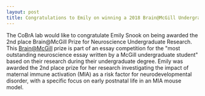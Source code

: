 ```yaml
---
layout: post
title: Congratulations to Emily on winning a 2018 Brain@McGill Undergraduate Prize
---
```


The CoBrA lab would like to congratulate Emily Snook on being awarded the 2nd place Brain@McGill Prize for Neuroscience Undergraduate Research. This [Brain@McGill](https://www.mcgill.ca/brain/funding-students-postdocs/bm-prize-undergraduate-research) prize is part of an essay competition for the "most outstanding neuroscience essay written by a McGill undergraduate student" based on their research during their undergraduate degree. Emily was awarded the 2nd place prize for her research investigating the impact of maternal immune activation (MIA) as a risk factor for neurodevelopmental disorder, with a specific focus on early postnatal life in an MIA mouse model. 

